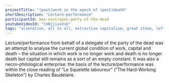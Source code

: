 ```yaml
---
projectTitle: "(post)work in the epoch of (post)death"
shortDescription: "Lecture-performance"
participantId: max-evstropov-party-of-the-dead
youtubeVideoId: "CnNjiiusVsU" 
tags: "alienation, all to all, extractive capitalism, great stone, left melancholy, production drama, speculative synthesis, intoxication"
---
```


Lecture/performance from behalf of a delegate of the party of the dead was an attempt to analyse the current global condition of work, capital and death – the situation in which work is no longer work and death is no longer death but capital still remains as a sort of an empty constant. It was also a necro-philological enterprise: the basis of the lecture/performance was within the close reading of “Le Squelette laboureur” (“The Hard-Working Skeleton”) by Charles Baudelaire.
